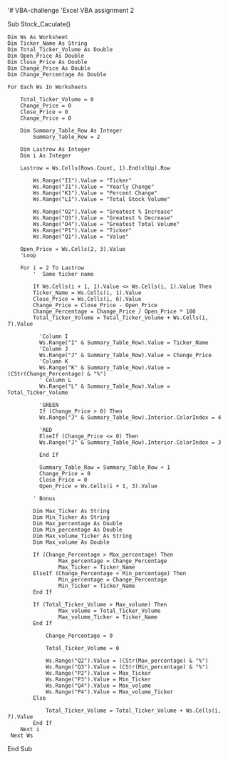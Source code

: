 '# VBA-challenge
'Excel VBA assignment 2

Sub Stock_Caculate()

    Dim Ws As Worksheet
    Dim Ticker_Name As String
    Dim Total_Ticker_Volume As Double
    Dim Open_Price As Double
    Dim Close_Price As Double
    Dim Change_Price As Double
    Dim Change_Percentage As Double
    
    For Each Ws In Worksheets
    
        Total_Ticker_Volume = 0
        Change_Price = 0
        Close_Price = 0
        Change_Price = 0
        
        Dim Summary_Table_Row As Integer
            Summary_Table_Row = 2
        
        Dim Lastrow As Integer
        Dim i As Integer
        
        Lastrow = Ws.Cells(Rows.Count, 1).End(xlUp).Row

            Ws.Range("I1").Value = "Ticker"
            Ws.Range("J1").Value = "Yearly Change"
            Ws.Range("K1").Value = "Percent Change"
            Ws.Range("L1").Value = "Total Stock Volume"
            
            Ws.Range("O2").Value = "Greatest % Increase"
            Ws.Range("O3").Value = "Greatest % Decrease"
            Ws.Range("O4").Value = "Greatest Total Volume"
            Ws.Range("P1").Value = "Ticker"
            Ws.Range("Q1").Value = "Value"

        Open_Price = Ws.Cells(2, 3).Value
        'Loop
        
        For i = 2 To Lastrow
            '  Same ticker name
            
            If Ws.Cells(i + 1, 1).Value <> Ws.Cells(i, 1).Value Then
            Ticker_Name = Ws.Cells(i, 1).Value
            Close_Price = Ws.Cells(i, 6).Value
            Change_Price = Close_Price - Open_Price
            Change_Percentage = Change_Price / Open_Price * 100
            Total_Ticker_Volume = Total_Ticker_Volume + Ws.Cells(i, 7).Value
              
              'Column I
              Ws.Range("I" & Summary_Table_Row).Value = Ticker_Name
              'Column J
              Ws.Range("J" & Summary_Table_Row).Value = Change_Price
              'Column K
              Ws.Range("K" & Summary_Table_Row).Value = (CStr(Change_Percentage) & "%")
              ' Column L
              Ws.Range("L" & Summary_Table_Row).Value = Total_Ticker_Volume
              
              'GREEN
              If (Change_Price > 0) Then
              Ws.Range("J" & Summary_Table_Row).Interior.ColorIndex = 4
              
              'RED
              ElseIf (Change_Price <= 0) Then
              Ws.Range("J" & Summary_Table_Row).Interior.ColorIndex = 3
              
              End If
                
              Summary_Table_Row = Summary_Table_Row + 1
              Change_Price = 0
              Close_Price = 0
              Open_Price = Ws.Cells(i + 1, 3).Value
                  
            ' Bonus
                
            Dim Max_Ticker As String
            Dim Min_Ticker As String
            Dim Max_percentage As Double
            Dim Min_percentage As Double
            Dim Max_volume_Ticker As String
            Dim Max_volume As Double
                 
            If (Change_Percentage > Max_percentage) Then
                    Max_percentage = Change_Percentage
                    Max_Ticker = Ticker_Name
            ElseIf (Change_Percentage < Min_percentage) Then
                    Min_percentage = Change_Percentage
                    Min_Ticker = Ticker_Name
            End If
                       
            If (Total_Ticker_Volume > Max_volume) Then
                    Max_volume = Total_Ticker_Volume
                    Max_volume_Ticker = Ticker_Name
            End If

                Change_Percentage = 0
                
                Total_Ticker_Volume = 0
                
                Ws.Range("Q2").Value = (CStr(Max_percentage) & "%")
                Ws.Range("Q3").Value = (CStr(Min_percentage) & "%")
                Ws.Range("P2").Value = Max_Ticker
                Ws.Range("P3").Value = Min_Ticker
                Ws.Range("Q4").Value = Max_volume
                Ws.Range("P4").Value = Max_volume_Ticker
            Else
                
                Total_Ticker_Volume = Total_Ticker_Volume + Ws.Cells(i, 7).Value
            End If
        Next i
     Next Ws
End Sub

